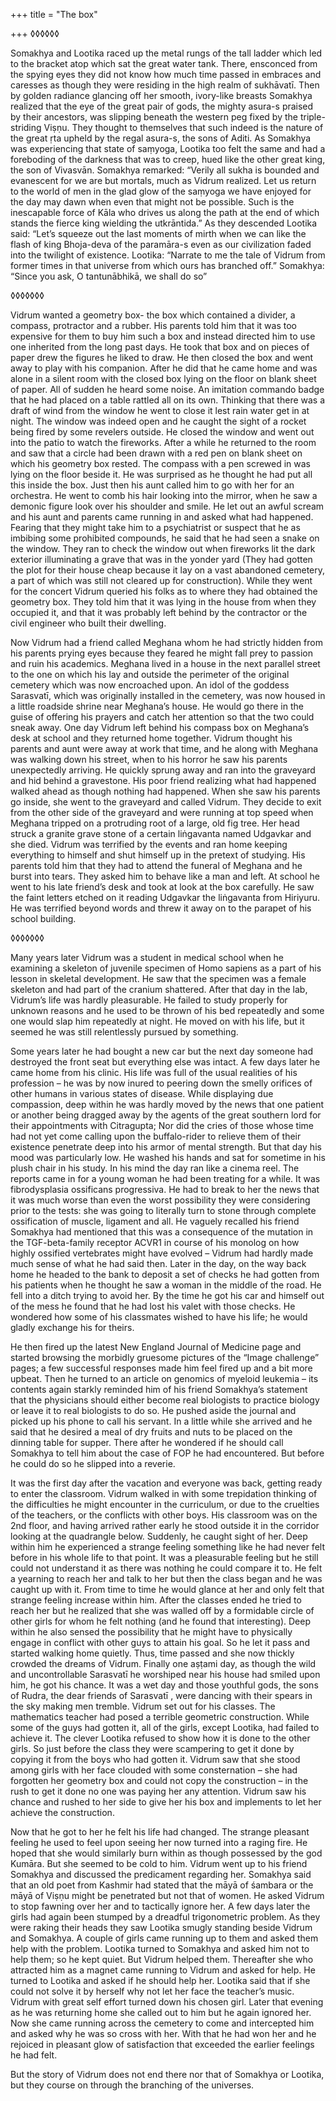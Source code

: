 +++
title = "The box"

+++
◊◊◊◊◊◊

Somakhya and Lootika raced up the metal rungs of the tall ladder which
led to the bracket atop which sat the great water tank. There, ensconced
from the spying eyes they did not know how much time passed in embraces
and caresses as though they were residing in the high realm of
sukhāvatī. Then by golden radiance glancing off her smooth, ivory-like
breasts Somakhya realized that the eye of the great pair of gods, the
mighty asura-s praised by their ancestors, was slipping beneath the
western peg fixed by the triple-striding Viṣṇu. They thought to
themselves that such indeed is the nature of the great ṛta upheld by the
regal asura-s, the sons of Aditi. As Somakhya was experiencing that
state of saṃyoga, Lootika too felt the same and had a foreboding of the
darkness that was to creep, hued like the other great king, the son of
Vivasvān. Somakhya remarked: “Verily all sukha is bounded and evanescent
for we are but mortals, much as Vidrum realized. Let us return to the
world of men in the glad glow of the saṃyoga we have enjoyed for the day
may dawn when even that might not be possible. Such is the inescapable
force of Kāla who drives us along the path at the end of which stands
the fierce king wielding the utkrāntida.” As they descended Lootika
said: “Let’s squeeze out the last moments of mirth when we can like the
flash of king Bhoja-deva of the paramāra-s even as our civilization
faded into the twilight of existence. Lootika: “Narrate to me the tale
of Vidrum from former times in that universe from which ours has
branched off.” Somakhya: “Since you ask, O tantunābhikā, we shall do so”

◊◊◊◊◊◊◊

Vidrum wanted a geometry box- the box which contained a divider, a
compass, protractor and a rubber. His parents told him that it was too
expensive for them to buy him such a box and instead directed him to use
one inherited from the long past days. He took that box and on pieces of
paper drew the figures he liked to draw. He then closed the box and went
away to play with his companion. After he did that he came home and was
alone in a silent room with the closed box lying on the floor on blank
sheet of paper. All of sudden he heard some noise. An imitation commando
badge that he had placed on a table rattled all on its own. Thinking
that there was a draft of wind from the window he went to close it lest
rain water get in at night. The window was indeed open and he caught the
sight of a rocket being fired by some revelers outside. He closed the
window and went out into the patio to watch the fireworks. After a while
he returned to the room and saw that a circle had been drawn with a red
pen on blank sheet on which his geometry box rested. The compass with a
pen screwed in was lying on the floor beside it. He was surprised as he
thought he had put all this inside the box. Just then his aunt called
him to go with her for an orchestra. He went to comb his hair looking
into the mirror, when he saw a demonic figure look over his shoulder and
smile. He let out an awful scream and his aunt and parents came running
in and asked what had happened. Fearing that they might take him to a
psychiatrist or suspect that he as imbibing some prohibited compounds,
he said that he had seen a snake on the window. They ran to check the
window out when fireworks lit the dark exterior illuminating a grave
that was in the yonder yard (They had gotten the plot for their house
cheap because it lay on a vast abandoned cemetery, a part of which was
still not cleared up for construction). While they went for the concert
Vidrum queried his folks as to where they had obtained the geometry box.
They told him that it was lying in the house from when they occupied it,
and that it was probably left behind by the contractor or the civil
engineer who built their dwelling.

Now Vidrum had a friend called Meghana whom he had strictly hidden from
his parents prying eyes because they feared he might fall prey to
passion and ruin his academics. Meghana lived in a house in the next
parallel street to the one on which his lay and outside the perimeter of
the original cemetery which was now encroached upon. An idol of the
goddess Sarasvatī, which was originally installed in the cemetery, was
now housed in a little roadside shrine near Meghana’s house. He would go
there in the guise of offering his prayers and catch her attention so
that the two could sneak away. One day Vidrum left behind his compass
box on Meghana’s desk at school and they returned home together. Vidrum
thought his parents and aunt were away at work that time, and he along
with Meghana was walking down his street, when to his horror he saw his
parents unexpectedly arriving. He quickly sprung away and ran into the
graveyard and hid behind a gravestone. His poor friend realizing what
had happened walked ahead as though nothing had happened. When she saw
his parents go inside, she went to the graveyard and called Vidrum. They
decide to exit from the other side of the graveyard and were running at
top speed when Meghana tripped on a protruding root of a large, old fig
tree. Her head struck a granite grave stone of a certain liṅgavanta
named Udgavkar and she died. Vidrum was terrified by the events and ran
home keeping everything to himself and shut himself up in the pretext of
studying. His parents told him that they had to attend the funeral of
Meghana and he burst into tears. They asked him to behave like a man and
left. At school he went to his late friend’s desk and took at look at
the box carefully. He saw the faint letters etched on it reading
Udgavkar the liṅgavanta from Hiriyuru. He was terrified beyond words and
threw it away on to the parapet of his school building.

◊◊◊◊◊◊◊

Many years later Vidrum was a student in medical school when he
examining a skeleton of juvenile specimen of Homo sapiens as a part of
his lesson in skeletal development. He saw that the specimen was a
female skeleton and had part of the cranium shattered. After that day in
the lab, Vidrum’s life was hardly pleasurable. He failed to study
properly for unknown reasons and he used to be thrown of his bed
repeatedly and some one would slap him repeatedly at night. He moved on
with his life, but it seemed he was still relentlessly pursued by
something.

Some years later he had bought a new car but the next day someone had
destroyed the front seat but everything else was intact. A few days
later he came home from his clinic. His life was full of the usual
realities of his profession – he was by now inured to peering down the
smelly orifices of other humans in various states of disease. While
displaying due compassion, deep within he was hardly moved by the news
that one patient or another being dragged away by the agents of the
great southern lord for their appointments with Citragupta; Nor did the
cries of those whose time had not yet come calling upon the
buffalo-rider to relieve them of their existence penetrate deep into his
armor of mental strength. But that day his mood was particularly low. He
washed his hands and sat for sometime in his plush chair in his study.
In his mind the day ran like a cinema reel. The reports came in for a
young woman he had been treating for a while. It was fibrodysplasia
ossificans progressiva. He had to break to her the news that it was much
worse than even the worst possibility they were considering prior to the
tests: she was going to literally turn to stone through complete
ossification of muscle, ligament and all. He vaguely recalled his friend
Somakhya had mentioned that this was a consequence of the mutation in
the TGF-beta-family receptor ACVR1 in course of his monolog on how
highly ossified vertebrates might have evolved – Vidrum had hardly made
much sense of what he had said then. Later in the day, on the way back
home he headed to the bank to deposit a set of checks he had gotten from
his patients when he thought he saw a woman in the middle of the road.
He fell into a ditch trying to avoid her. By the time he got his car and
himself out of the mess he found that he had lost his valet with those
checks. He wondered how some of his classmates wished to have his life;
he would gladly exchange his for theirs.

He then fired up the latest New England Journal of Medicine page and
started browsing the morbidly gruesome pictures of the “Image challenge”
pages; a few successful responses made him feel fired up and a bit more
upbeat. Then he turned to an article on genomics of myeloid leukemia –
its contents again starkly reminded him of his friend Somakhya’s
statement that the physicians should either become real biologists to
practice biology or leave it to real biologists to do so. He pushed
aside the journal and picked up his phone to call his servant. In a
little while she arrived and he said that he desired a meal of dry
fruits and nuts to be placed on the dinning table for supper. There
after he wondered if he should call Somakhya to tell him about the case
of FOP he had encountered. But before he could do so he slipped into a
reverie.

It was the first day after the vacation and everyone was back, getting
ready to enter the classroom. Vidrum walked in with some trepidation
thinking of the difficulties he might encounter in the curriculum, or
due to the cruelties of the teachers, or the conflicts with other boys.
His classroom was on the 2nd floor, and having arrived rather early he
stood outside it in the corridor looking at the quadrangle below.
Suddenly, he caught sight of her. Deep within him he experienced a
strange feeling something like he had never felt before in his whole
life to that point. It was a pleasurable feeling but he still could not
understand it as there was nothing he could compare it to. He felt a
yearning to reach her and talk to her but then the class began and he
was caught up with it. From time to time he would glance at her and only
felt that strange feeling increase within him. After the classes ended
he tried to reach her but he realized that she was walled off by a
formidable circle of other girls for whom he felt nothing (and he found
that interesting). Deep within he also sensed the possibility that he
might have to physically engage in conflict with other guys to attain
his goal. So he let it pass and started walking home quietly. Thus, time
passed and she now thickly crowded the dreams of Vidrum. Finally one
aṣṭami day, as though the wild and uncontrollable Sarasvatī he
worshiped near his house had smiled upon him, he got his chance. It was
a wet day and those youthful gods, the sons of Rudra, the dear friends
of Sarasvatī , were dancing with their spears in the sky making men
tremble. Vidrum set out for his classes. The mathematics teacher had
posed a terrible geometric construction. While some of the guys had
gotten it, all of the girls, except Lootika, had failed to achieve it.
The clever Lootika refused to show how it is done to the other girls. So
just before the class they were scampering to get it done by copying it
from the boys who had gotten it. Vidrum saw that she stood among girls
with her face clouded with some consternation – she had forgotten her
geometry box and could not copy the construction – in the rush to get it
done no one was paying her any attention. Vidrum saw his chance and
rushed to her side to give her his box and implements to let her achieve
the construction.

Now that he got to her he felt his life had changed. The strange
pleasant feeling he used to feel upon seeing her now turned into a
raging fire. He hoped that she would similarly burn within as though
possessed by the god Kumāra. But she seemed to be cold to him. Vidrum
went up to his friend Somakhya and discussed the predicament regarding
her. Somakhya said that an old poet from Kashmir had stated that the
māyā of śambara or the māyā of Viṣṇu might be penetrated but not that
of women. He asked Vidrum to stop fawning over her and to tactically
ignore her. A few days later the girls had again been stumped by a
dreadful trigonometric problem. As they were raking their heads they saw
Lootika smugly standing beside Vidrum and Somakhya. A couple of girls
came running up to them and asked them help with the problem. Lootika
turned to Somakhya and asked him not to help them; so he kept quiet. But
Vidrum helped them. Thereafter she who attracted him as a magnet came
running to Vidrum and asked for help. He turned to Lootika and asked if
he should help her. Lootika said that if she could not solve it by
herself why not let her face the teacher’s music. Vidrum with great self
effort turned down his chosen girl. Later that evening as he was
returning home she called out to him but he again ignored her. Now she
came running across the cemetery to come and intercepted him and asked
why he was so cross with her. With that he had won her and he rejoiced
in pleasant glow of satisfaction that exceeded the earlier feelings he
had felt.

But the story of Vidrum does not end there nor that of Somakhya or
Lootika, but they course on through the branching of the universes.

